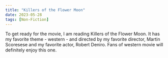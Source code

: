 ```yaml
---
title: "Killers of the Flower Moon"
date: 2023-05-28
tags: [Non-Fiction]
---
```


To get ready for the movie, I am reading Killers of the Flower Moon. It has my favorite theme - western - and directed by my favorite director, Martin Scoresese
and my favorite actor, Robert Deniro. Fans of western movie will definitely enjoy this one. 
